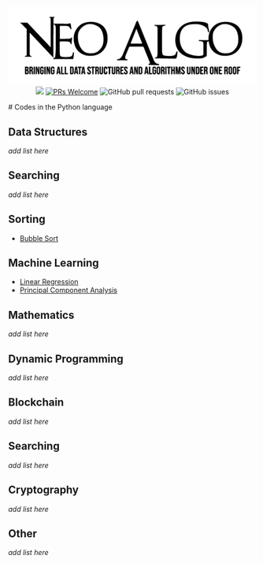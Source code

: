 <p align="center">
    <a href="../README.md"><img src="../img/neo_algo.png"><br></a>
    <img src="https://img.shields.io/github/license/tesseractcoding/neoalgo?style=flat">
    <a href="http://makeapullrequest.com" target="_blank"><img src="https://img.shields.io/badge/PRs-welcome-brightgreen.svg?style=flat" alt="PRs Welcome"></a>
    <img alt="GitHub pull requests" src="https://img.shields.io/github/issues-pr/tesseractcoding/neoalgo">
    <img alt="GitHub issues" src="https://img.shields.io/github/issues/tesseractcoding/neoalgo">
</p>
# Codes in the Python language

## Data Structures
_add list here_

## Searching
_add list here_

## Sorting
* [Bubble Sort](Bubble_Sort.py)

## Machine Learning
* [Linear Regression](Linear_Regression.ipynb)
* [Principal Component Analysis](principal_component_analysis.ipynb)
   
## Mathematics
_add list here_

## Dynamic Programming
_add list here_

## Blockchain
_add list here_

## Searching
_add list here_

## Cryptography
_add list here_

## Other
_add list here_
